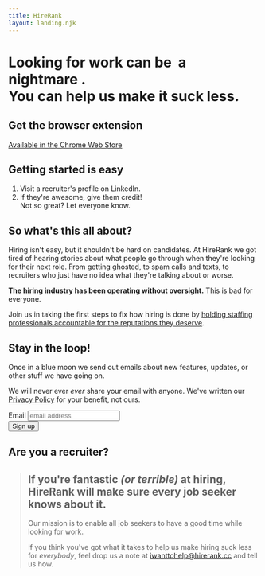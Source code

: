 ```yaml
---
title: HireRank
layout: landing.njk
---
```


<div id="hero">
    <div class="hero-image">
        <div class="hero-text"><h1><span id="hero-verb">Looking for work</span> can be <span id="hero-term">&nbsp;a nightmare&nbsp;</span>.</br>
You can help us make it suck less.</h1></div>
    </div>
    <script>
        let v = document.getElementById('hero-verb');
        let t = document.getElementById('hero-term');
        let verbs = ["Looking for work", "Searching for a next gig", "Applying for a new job", "Interviews","Screening calls","Navigating job boards", "Applying for jobs","Working with recruiters"];
        let words = ["a nightmare","the worst","a pain","hell","pure toil","disorienting","a struggle","an uphill battle"];
        v.innerHTML = verbs[Math.floor(Math.random()*verbs.length)]
        t.innerHTML = `&nbsp;${words[Math.floor(Math.random()*words.length)]}&nbsp;`
    </script>
</div>

<div id="get-extension" class="em">
    <article>
        <h1>Get the browser extension</h1>
        <a href="https://chrome.google.com/webstore/detail/nbodnfcbgadbbolfalgfcndkklccbfef" target="_blank" class="chrome-store-button"><span>Available in the Chrome Web Store</span></a>
        <h2>Getting started is easy</h2>
        <ol>
            <li>Visit a recruiter's profile on LinkedIn.</li>
            <li>If they're awesome, give them credit!<br/>Not so great? Let everyone know.</li>
        </ol>
    <!--<p>Been sent you junk job descriptions, ghosted, or whatever the situation may have been.</p>-->
    </article>
</div>



<div>
    <article>
        <h1>So what's this all about?</h1>
        <p>Hiring isn't easy, but it shouldn't be hard on candidates. At HireRank we got tired of hearing stories about what people go through when they're looking for their next role. From getting ghosted, to spam calls and texts, to recruiters who just have no idea what they're talking about or worse.</p>
        <p><strong>The hiring industry has been operating without oversight.</strong> This is bad for everyone.</p>
        <p>Join us in taking the first steps to fix how hiring is done by <a href="https://chrome.google.com/webstore/detail/nbodnfcbgadbbolfalgfcndkklccbfef" target="_blank">holding staffing professionals accountable for the reputations they deserve</a>.</p>
        <!-- <p>Recruiters take notice, if you're fantastic or terrible at hiring, HireRank will make sure everybody knows about it.</p>-->
    </article>
</div>

<div class="mc-form">
    <article>
        <h1>Stay in the loop!</h1>
        <!-- Begin Mailchimp Signup Form -->
        <p>Once in a blue moon we send out emails about new features, updates, or other stuff we have going on.</p><p>We will never ever <em>ever</em> share your email with anyone. We've written our <a href="/privacy">Privacy Policy</a> for your benefit, not ours.</p>
        <div id="mc_embed_signup" class="em">
            <form action="https://report.us20.list-manage.com/subscribe/post?u=455d34947bfdd62f54496d27f&id=105eaf57e4&f_id=008426e7f0" method="post" id="mc-embedded-subscribe-form" name="mc-embedded-subscribe-form" class="validate" target="_blank" novalidate>
                <div id="mc_embed_signup_scroll">
                    <label for="mce-EMAIL" class="sr-only">Email</label>
                    <input type="email" value="" name="EMAIL" class="email" id="mce-EMAIL" placeholder="email address" required>
                    <!-- real people should not fill this in and expect good things - do not remove this or risk form bot signups-->
                    <div style="position: absolute; left: -5000px;" aria-hidden="true"><input type="text" name="b_455d34947bfdd62f54496d27f_105eaf57e4" tabindex="-1" value=""/></div>
                    <br/><input type="submit" value="Sign up" name="subscribe" id="mc-embedded-subscribe" class="button" />
                            <!--<p class="brandingLogo"><a href="http://eepurl.com/hS8x21" title="Mailchimp - email marketing made easy and fun"><img src="https://eep.io/mc-cdn-images/template_images/branding_logo_text_dark_dtp.svg"></a></p>--> 
                </div>
            </form>
        </div><!--End mc_embed_signup-->
    </article>
</div>

<div>
    <article>
        <h1>Are you a recruiter?</h1>
        <blockquote>
            <h2>If you're fantastic <em>(or terrible)</em> at hiring, HireRank will make sure every job seeker knows about it.</h2>
            <p><!-- We are first and foremost a candidate-advocacy startup.  -->Our mission is to enable all job seekers to have a good time while looking for work.</p>
            <p>If you think you've got what it takes to help us make hiring suck less for <em>everybody</em>, feel drop us a note at <a href="mailto:iwanttohelp@hirerank.cc">iwanttohelp@hirerank.cc</a> and tell us how.</p>
        </blockquote>
    </article>
</div>
